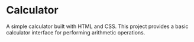# Calculator
A simple calculator built with HTML and CSS. This project provides a basic calculator interface for performing arithmetic operations.
